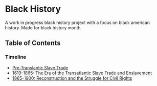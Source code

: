 # Black History

A work in progress black history project with a focus on black american history.  Made for black history month.

## Table of Contents

### Timeline

* [Pre-Translantic Slave Trade](timeline/pre_translantic_slave_trade.md)
* [1619–1865: The Era of the Transatlantic Slave Trade and Enslavement](timeline/translantic_slave_trade.md)
* [1865–1900: Reconstruction and the Struggle for Civil Rights](timeline/reconstruction.md)
